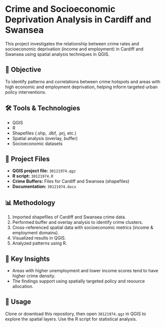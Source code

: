 
# Crime and Socioeconomic Deprivation Analysis in Cardiff and Swansea

This project investigates the relationship between crime rates and socioeconomic deprivation (income and employment) in Cardiff and Swansea using spatial analysis techniques in QGIS.

## 🧭 Objective
To identify patterns and correlations between crime hotspots and areas with high economic and employment deprivation, helping inform targeted urban policy interventions.

## 🛠️ Tools & Technologies
- QGIS
- R
- Shapefiles (.shp, .dbf, .prj, etc.)
- Spatial analysis (overlay, buffer)
- Socioeconomic datasets

## 📂 Project Files
- **QGIS project file:** `30121974.qgz`
- **R script:** `30121974.R`
- **Crime Buffers:** Files for Cardiff and Swansea (shapefiles)
- **Documentation:** `30121974.docx`

## 📊 Methodology
1. Imported shapefiles of Cardiff and Swansea crime data.
2. Performed buffer and overlay analysis to identify crime clusters.
3. Cross-referenced spatial data with socioeconomic metrics (income & employment domains).
4. Visualized results in QGIS.
5. Analyzed patterns using R.

## 🧠 Key Insights
- Areas with higher unemployment and lower income scores tend to have higher crime density.
- The findings support using spatially targeted policy and resource allocation.

## 📌 Usage
Clone or download this repository, then open `30121974.qgz` in QGIS to explore the spatial layers. Use the R script for statistical analysis.
